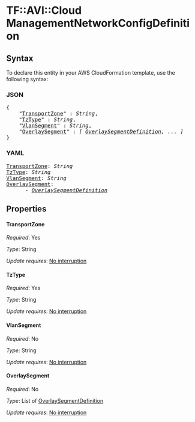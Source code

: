 # TF::AVI::Cloud ManagementNetworkConfigDefinition

## Syntax

To declare this entity in your AWS CloudFormation template, use the following syntax:

### JSON

<pre>
{
    "<a href="#transportzone" title="TransportZone">TransportZone</a>" : <i>String</i>,
    "<a href="#tztype" title="TzType">TzType</a>" : <i>String</i>,
    "<a href="#vlansegment" title="VlanSegment">VlanSegment</a>" : <i>String</i>,
    "<a href="#overlaysegment" title="OverlaySegment">OverlaySegment</a>" : <i>[ <a href="overlaysegmentdefinition.md">OverlaySegmentDefinition</a>, ... ]</i>
}
</pre>

### YAML

<pre>
<a href="#transportzone" title="TransportZone">TransportZone</a>: <i>String</i>
<a href="#tztype" title="TzType">TzType</a>: <i>String</i>
<a href="#vlansegment" title="VlanSegment">VlanSegment</a>: <i>String</i>
<a href="#overlaysegment" title="OverlaySegment">OverlaySegment</a>: <i>
      - <a href="overlaysegmentdefinition.md">OverlaySegmentDefinition</a></i>
</pre>

## Properties

#### TransportZone

_Required_: Yes

_Type_: String

_Update requires_: [No interruption](https://docs.aws.amazon.com/AWSCloudFormation/latest/UserGuide/using-cfn-updating-stacks-update-behaviors.html#update-no-interrupt)

#### TzType

_Required_: Yes

_Type_: String

_Update requires_: [No interruption](https://docs.aws.amazon.com/AWSCloudFormation/latest/UserGuide/using-cfn-updating-stacks-update-behaviors.html#update-no-interrupt)

#### VlanSegment

_Required_: No

_Type_: String

_Update requires_: [No interruption](https://docs.aws.amazon.com/AWSCloudFormation/latest/UserGuide/using-cfn-updating-stacks-update-behaviors.html#update-no-interrupt)

#### OverlaySegment

_Required_: No

_Type_: List of <a href="overlaysegmentdefinition.md">OverlaySegmentDefinition</a>

_Update requires_: [No interruption](https://docs.aws.amazon.com/AWSCloudFormation/latest/UserGuide/using-cfn-updating-stacks-update-behaviors.html#update-no-interrupt)


